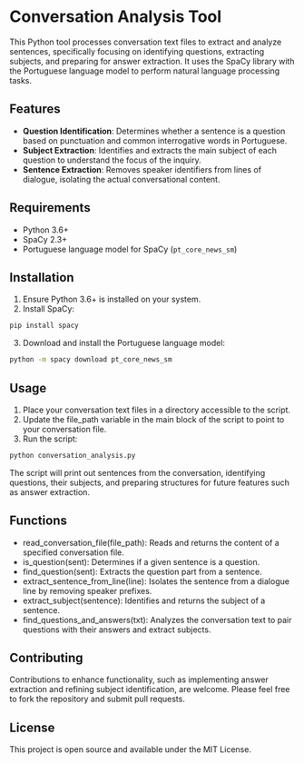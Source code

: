 # Conversation Analysis Tool

This Python tool processes conversation text files to extract and analyze sentences, specifically focusing on identifying questions, extracting subjects, and preparing for answer extraction. It uses the SpaCy library with the Portuguese language model to perform natural language processing tasks.

## Features

- **Question Identification**: Determines whether a sentence is a question based on punctuation and common interrogative words in Portuguese.
- **Subject Extraction**: Identifies and extracts the main subject of each question to understand the focus of the inquiry.
- **Sentence Extraction**: Removes speaker identifiers from lines of dialogue, isolating the actual conversational content.

## Requirements

- Python 3.6+
- SpaCy 2.3+
- Portuguese language model for SpaCy (`pt_core_news_sm`)

## Installation

1. Ensure Python 3.6+ is installed on your system.
2. Install SpaCy:

```bash
pip install spacy
```

3. Download and install the Portuguese language model:

```bash
python -m spacy download pt_core_news_sm
```

## Usage

1. Place your conversation text files in a directory accessible to the script.
2. Update the file_path variable in the main block of the script to point to your conversation file.
3. Run the script:

```bash
python conversation_analysis.py
```

The script will print out sentences from the conversation, identifying questions, their subjects, and preparing structures for future features such as answer extraction.

## Functions

- read_conversation_file(file_path): Reads and returns the content of a specified conversation file.
- is_question(sent): Determines if a given sentence is a question.
- find_question(sent): Extracts the question part from a sentence.
- extract_sentence_from_line(line): Isolates the sentence from a dialogue line by removing speaker prefixes.
- extract_subject(sentence): Identifies and returns the subject of a sentence.
- find_questions_and_answers(txt): Analyzes the conversation text to pair questions with their answers and extract subjects.

## Contributing

Contributions to enhance functionality, such as implementing answer extraction and refining subject identification, are welcome. Please feel free to fork the repository and submit pull requests.

## License

This project is open source and available under the MIT License.
